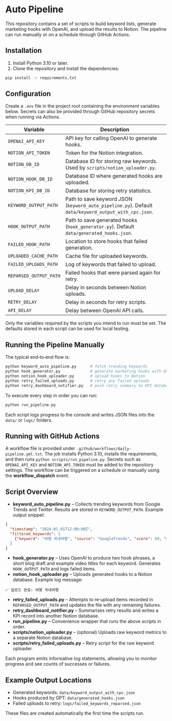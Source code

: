 # Auto Pipeline

This repository contains a set of scripts to build keyword lists, generate marketing hooks with OpenAI, and upload the results to Notion. The pipeline can run manually or on a schedule through GitHub Actions.

## Installation

1. Install Python 3.10 or later.
2. Clone the repository and install the dependencies:

```bash
pip install -r requirements.txt
```

## Configuration

Create a `.env` file in the project root containing the environment variables below. Secrets can also be provided through GitHub repository secrets when running via Actions.

| Variable | Description |
|----------|-------------|
| `OPENAI_API_KEY` | API key for calling OpenAI to generate hooks. |
| `NOTION_API_TOKEN` | Token for the Notion integration. |
| `NOTION_DB_ID` | Database ID for storing raw keywords. Used by `scripts/notion_uploader.py`. |
| `NOTION_HOOK_DB_ID` | Database ID where generated hooks are uploaded. |
| `NOTION_KPI_DB_ID` | Database for storing retry statistics. |
| `KEYWORD_OUTPUT_PATH` | Path to save keyword JSON (`keyword_auto_pipeline.py`). Default `data/keyword_output_with_cpc.json`. |
| `HOOK_OUTPUT_PATH` | Path to save generated hooks (`hook_generator.py`). Default `data/generated_hooks.json`. |
| `FAILED_HOOK_PATH` | Location to store hooks that failed generation. |
| `UPLOADED_CACHE_PATH` | Cache file for uploaded keywords. |
| `FAILED_UPLOADS_PATH` | Log of keywords that failed to upload. |
| `REPARSED_OUTPUT_PATH` | Failed hooks that were parsed again for retry. |
| `UPLOAD_DELAY` | Delay in seconds between Notion uploads. |
| `RETRY_DELAY` | Delay in seconds for retry scripts. |
| `API_DELAY` | Delay between OpenAI API calls. |

Only the variables required by the scripts you intend to run must be set. The defaults stored in each script can be used for local testing.

## Running the Pipeline Manually

The typical end‑to‑end flow is:

```bash
python keyword_auto_pipeline.py      # fetch trending keywords
python hook_generator.py             # generate marketing hooks with GPT
python notion_hook_uploader.py       # upload hooks to Notion
python retry_failed_uploads.py       # retry any failed uploads
python retry_dashboard_notifier.py   # push retry summary to KPI database
```

To execute every step in order you can run:

```bash
python run_pipeline.py
```

Each script logs progress to the console and writes JSON files into the `data/` or `logs/` folders.

## Running with GitHub Actions

A workflow file is provided under `.github/workflows/daily-pipeline.yml.txt`. The job installs Python 3.10, installs the requirements, and then runs `python scripts/run_pipeline.py`. Secrets such as `OPENAI_API_KEY` and `NOTION_API_TOKEN` must be added to the repository settings. The workflow can be triggered on a schedule or manually using the **workflow_dispatch** event.

## Script Overview

- **keyword_auto_pipeline.py** – Collects trending keywords from Google Trends and Twitter. Results are stored in `KEYWORD_OUTPUT_PATH`. Example output snippet:

```json
{
  "timestamp": "2024-01-01T12:00:00Z",
  "filtered_keywords": [
    {"keyword": "여행 국내여행", "source": "GoogleTrends", "score": 80, "growth": 1.5, "cpc": 1200}
  ]
}
```

- **hook_generator.py** – Uses OpenAI to produce two hook phrases, a short blog draft and example video titles for each keyword. Generates `HOOK_OUTPUT_PATH` and logs failed items.
- **notion_hook_uploader.py** – Uploads generated hooks to a Notion database. Example log message:

```
✅ 업로드 완료: 여행 국내여행
```

- **retry_failed_uploads.py** – Attempts to re‑upload items recorded in `REPARSED_OUTPUT_PATH` and updates the file with any remaining failures.
- **retry_dashboard_notifier.py** – Summarises retry results and writes a KPI record into another Notion database.
- **run_pipeline.py** – Convenience wrapper that runs the above scripts in order.
- **scripts/notion_uploader.py** – (optional) Uploads raw keyword metrics to a separate Notion database.
- **scripts/retry_failed_uploads.py** – Retry script for the raw keyword uploader.

Each program emits informative log statements, allowing you to monitor progress and see counts of successes or failures.

## Example Output Locations

- Generated keywords: `data/keyword_output_with_cpc.json`
- Hooks produced by GPT: `data/generated_hooks.json`
- Failed uploads to retry: `logs/failed_keywords_reparsed.json`

These files are created automatically the first time the scripts run.

